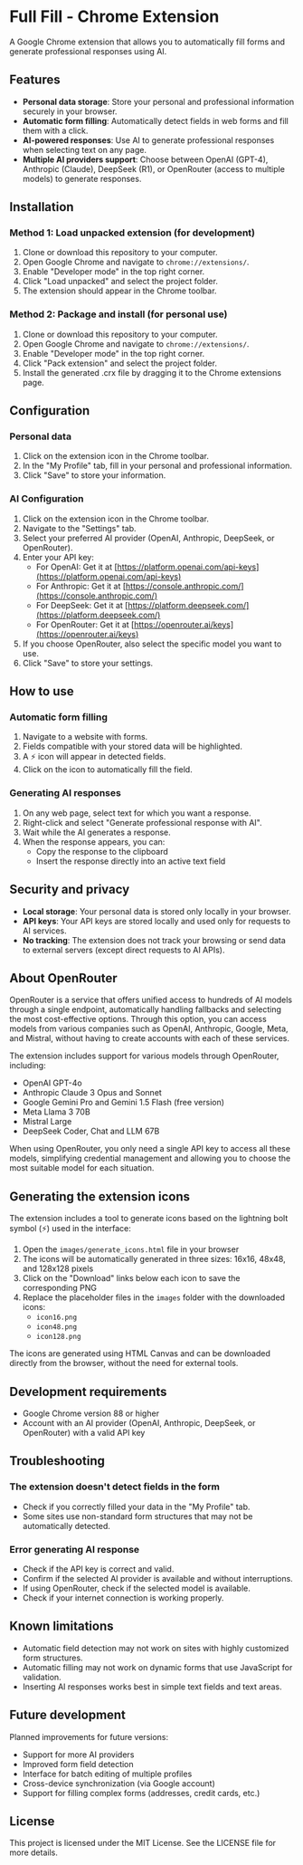 # Full Fill - Chrome Extension

A Google Chrome extension that allows you to automatically fill forms and generate professional responses using AI.

## Features

- **Personal data storage**: Store your personal and professional information securely in your browser.
- **Automatic form filling**: Automatically detect fields in web forms and fill them with a click.
- **AI-powered responses**: Use AI to generate professional responses when selecting text on any page.
- **Multiple AI providers support**: Choose between OpenAI (GPT-4), Anthropic (Claude), DeepSeek (R1), or OpenRouter (access to multiple models) to generate responses.

## Installation

### Method 1: Load unpacked extension (for development)

1. Clone or download this repository to your computer.
2. Open Google Chrome and navigate to `chrome://extensions/`.
3. Enable "Developer mode" in the top right corner.
4. Click "Load unpacked" and select the project folder.
5. The extension should appear in the Chrome toolbar.

### Method 2: Package and install (for personal use)

1. Clone or download this repository to your computer.
2. Open Google Chrome and navigate to `chrome://extensions/`.
3. Enable "Developer mode" in the top right corner.
4. Click "Pack extension" and select the project folder.
5. Install the generated .crx file by dragging it to the Chrome extensions page.

## Configuration

### Personal data

1. Click on the extension icon in the Chrome toolbar.
2. In the "My Profile" tab, fill in your personal and professional information.
3. Click "Save" to store your information.

### AI Configuration

1. Click on the extension icon in the Chrome toolbar.
2. Navigate to the "Settings" tab.
3. Select your preferred AI provider (OpenAI, Anthropic, DeepSeek, or OpenRouter).
4. Enter your API key:
   - For OpenAI: Get it at [https://platform.openai.com/api-keys](https://platform.openai.com/api-keys)
   - For Anthropic: Get it at [https://console.anthropic.com/](https://console.anthropic.com/)
   - For DeepSeek: Get it at [https://platform.deepseek.com/](https://platform.deepseek.com/)
   - For OpenRouter: Get it at [https://openrouter.ai/keys](https://openrouter.ai/keys)
5. If you choose OpenRouter, also select the specific model you want to use.
6. Click "Save" to store your settings.

## How to use

### Automatic form filling

1. Navigate to a website with forms.
2. Fields compatible with your stored data will be highlighted.
3. A ⚡ icon will appear in detected fields.
4. Click on the icon to automatically fill the field.

### Generating AI responses

1. On any web page, select text for which you want a response.
2. Right-click and select "Generate professional response with AI".
3. Wait while the AI generates a response.
4. When the response appears, you can:
   - Copy the response to the clipboard
   - Insert the response directly into an active text field

## Security and privacy

- **Local storage**: Your personal data is stored only locally in your browser.
- **API keys**: Your API keys are stored locally and used only for requests to AI services.
- **No tracking**: The extension does not track your browsing or send data to external servers (except direct requests to AI APIs).

## About OpenRouter

OpenRouter is a service that offers unified access to hundreds of AI models through a single endpoint, automatically handling fallbacks and selecting the most cost-effective options. Through this option, you can access models from various companies such as OpenAI, Anthropic, Google, Meta, and Mistral, without having to create accounts with each of these services.

The extension includes support for various models through OpenRouter, including:
- OpenAI GPT-4o
- Anthropic Claude 3 Opus and Sonnet
- Google Gemini Pro and Gemini 1.5 Flash (free version)
- Meta Llama 3 70B
- Mistral Large
- DeepSeek Coder, Chat and LLM 67B

When using OpenRouter, you only need a single API key to access all these models, simplifying credential management and allowing you to choose the most suitable model for each situation.

## Generating the extension icons

The extension includes a tool to generate icons based on the lightning bolt symbol (⚡) used in the interface:

1. Open the `images/generate_icons.html` file in your browser
2. The icons will be automatically generated in three sizes: 16x16, 48x48, and 128x128 pixels
3. Click on the "Download" links below each icon to save the corresponding PNG
4. Replace the placeholder files in the `images` folder with the downloaded icons:
   - `icon16.png`
   - `icon48.png`
   - `icon128.png`

The icons are generated using HTML Canvas and can be downloaded directly from the browser, without the need for external tools.

## Development requirements

- Google Chrome version 88 or higher
- Account with an AI provider (OpenAI, Anthropic, DeepSeek, or OpenRouter) with a valid API key

## Troubleshooting

### The extension doesn't detect fields in the form

- Check if you correctly filled your data in the "My Profile" tab.
- Some sites use non-standard form structures that may not be automatically detected.

### Error generating AI response

- Check if the API key is correct and valid.
- Confirm if the selected AI provider is available and without interruptions.
- If using OpenRouter, check if the selected model is available.
- Check if your internet connection is working properly.

## Known limitations

- Automatic field detection may not work on sites with highly customized form structures.
- Automatic filling may not work on dynamic forms that use JavaScript for validation.
- Inserting AI responses works best in simple text fields and text areas.

## Future development

Planned improvements for future versions:

- Support for more AI providers
- Improved form field detection
- Interface for batch editing of multiple profiles
- Cross-device synchronization (via Google account)
- Support for filling complex forms (addresses, credit cards, etc.)

## License

This project is licensed under the MIT License. See the LICENSE file for more details. 